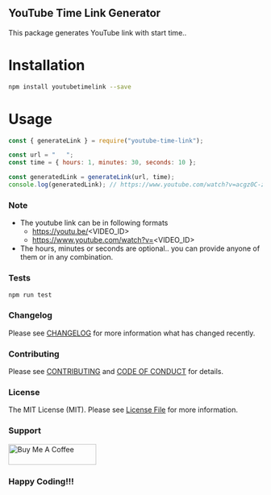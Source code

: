## YouTube Time Link Generator

This package generates YouTube link with start time..

# Installation

```bash
npm install youtubetimelink --save
```

# Usage

```js
const { generateLink } = require("youtube-time-link");

const url = "   ";
const time = { hours: 1, minutes: 30, seconds: 10 };

const generatedLink = generateLink(url, time);
console.log(generatedLink); // https://www.youtube.com/watch?v=acgz0C-z-gc?si=GO-xA2cvqi8HxtEy&t=5410s

```

### Note

- The youtube link can be in following formats
  - https://youtu.be/<VIDEO_ID>
  - https://www.youtube.com/watch?v=<VIDEO_ID>
- The hours, minutes or seconds are optional.. you can provide anyone of them or in any combination.

### Tests
```js
npm run test
```

### Changelog

Please see [CHANGELOG](CHANGELOG.md) for more information what has changed recently.

### Contributing

Please see [CONTRIBUTING](CONTRIBUTING.md) and [CODE OF CONDUCT](CODE_OF_CONDUCT.md) for details.

### License

The MIT License (MIT). Please see [License File](LICENSE) for more information.

### Support

<a href="https://www.buymeacoffee.com/shashi" target="_blank"><img src="https://cdn.buymeacoffee.com/buttons/default-orange.png" alt="Buy Me A Coffee" height="41" width="174"></a>

### Happy Coding!!!
